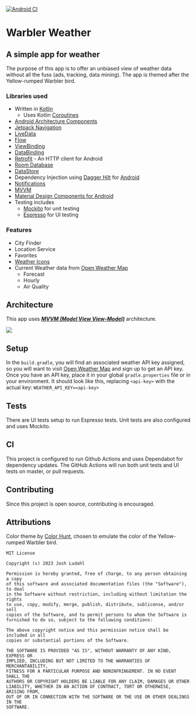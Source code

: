 [![Android CI](https://github.com/JoshLudahl/Warbler-Weather/actions/workflows/android.yml/badge.svg)](https://github.com/JoshLudahl/Warbler-Weather/actions/workflows/android.yml)

# Warbler Weather

## A simple app for weather
The purpose of this app is to offer an unbiased view of weather data without all the fuss (ads, tracking, data mining). 
The app is themed after the Yellow-rumped Warbler bird.

### Libraries used
* Written in [Kotlin](https://kotlinlang.org/)
  * Uses Kotlin [Coroutines](https://kotlinlang.org/docs/reference/coroutines-overview.html)
* [Android Architecture Components](https://developer.android.com/topic/libraries/architecture)
* [Jetpack Navigation](https://developer.android.com/guide/navigation)
* [LiveData](https://developer.android.com/topic/libraries/architecture/livedata)
* [Flow](https://developer.android.com/kotlin/flow)
* [ViewBinding](https://developer.android.com/topic/libraries/view-binding)
* [DataBinding](https://developer.android.com/topic/libraries/data-binding)
* [Retrofit](https://square.github.io/retrofit/) - An HTTP client for Android
* [Room Database](https://developer.android.com/training/data-storage/room)
* [DataStore](https://developer.android.com/topic/libraries/architecture/datastore)
* Dependency Injection using [Dagger Hilt](https://dagger.dev/hilt/) for [Android](https://developer.android.com/training/dependency-injection/hilt-android)
* [Notifications](https://developer.android.com/develop/ui/views/notifications)
* [MVVM](https://developer.android.com/topic/architecture)
* [Material Design Components for Android](https://github.com/material-components/material-components-android)
* Testing includes
  * [Mockito](https://developer.android.com/training/testing/local-tests) for unit testing
  * [Espresso](https://developer.android.com/training/testing/espresso) for UI testing

### Features
* City Finder
* Location Service
* Favorites
* [Weather Icons](https://erikflowers.github.io/weather-icons/)
* Current Weather data from [Open Weather Map](https://openweathermap.org/)
  * Forecast
  * Hourly
  * Air Quality

## Architecture
This app uses [***MVVM (Model View View-Model)***](https://developer.android.com/jetpack/docs/guide#recommended-app-arch) architecture.

![](https://developer.android.com/topic/libraries/architecture/images/final-architecture.png)

## Setup
In the ```build.gradle```, you will find an associated weather API key assigned, so you will want to
visit [Open Weather Map](https://openweathermap.org/api) and sign up to get an API key. 
Once you have an API key, place it in your global ```gradle.properties``` file or in your environment. 
It should look like this, replacing ```<api-key>``` with the actual key:
```WEATHER_API_KEY=<api-key>```

## Tests
There are UI tests setup to run Espresso tests. Unit tests are also configured and uses Mockito.

## CI
This project is configured to run Github Actions and uses Dependabot for dependency updates.
The GitHub Actions will run both unit tests and UI tests on master, or pull requests.

## Contributing
Since this project is open source, contributing is encouraged.


## Attributions
Color theme by [Color Hunt](https://colorhunt.co/palette/222831393e46ffd369eeeeee), chosen to emulate
the color of the Yellow-rumped Warbler bird.
```
MIT License

Copyright (c) 2023 Josh Ludahl

Permission is hereby granted, free of charge, to any person obtaining a copy
of this software and associated documentation files (the "Software"), to deal
in the Software without restriction, including without limitation the rights
to use, copy, modify, merge, publish, distribute, sublicense, and/or sell
copies of the Software, and to permit persons to whom the Software is
furnished to do so, subject to the following conditions:

The above copyright notice and this permission notice shall be included in all
copies or substantial portions of the Software.

THE SOFTWARE IS PROVIDED "AS IS", WITHOUT WARRANTY OF ANY KIND, EXPRESS OR
IMPLIED, INCLUDING BUT NOT LIMITED TO THE WARRANTIES OF MERCHANTABILITY,
FITNESS FOR A PARTICULAR PURPOSE AND NONINFRINGEMENT. IN NO EVENT SHALL THE
AUTHORS OR COPYRIGHT HOLDERS BE LIABLE FOR ANY CLAIM, DAMAGES OR OTHER
LIABILITY, WHETHER IN AN ACTION OF CONTRACT, TORT OR OTHERWISE, ARISING FROM,
OUT OF OR IN CONNECTION WITH THE SOFTWARE OR THE USE OR OTHER DEALINGS IN THE
SOFTWARE.
```